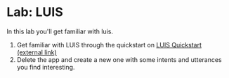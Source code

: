 # Lab: LUIS

In this lab you'll get familiar with luis.

1. Get familiar with LUIS through the quickstart on [LUIS Quickstart (external link)](https://docs.microsoft.com/en-us/azure/cognitive-services/luis/get-started-portal-build-app)
2. Delete the app and create a new one with some intents and utterances you find interesting.